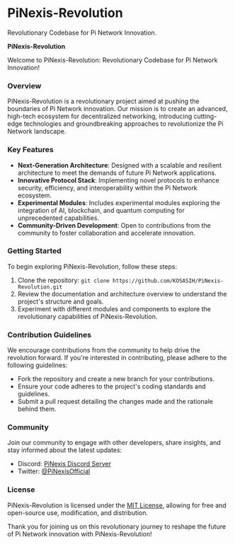 # PiNexis-Revolution
Revolutionary Codebase for Pi Network Innovation. 

**PiNexis-Revolution**

Welcome to PiNexis-Revolution: Revolutionary Codebase for Pi Network Innovation!

### Overview
PiNexis-Revolution is a revolutionary project aimed at pushing the boundaries of Pi Network innovation. Our mission is to create an advanced, high-tech ecosystem for decentralized networking, introducing cutting-edge technologies and groundbreaking approaches to revolutionize the Pi Network landscape.

### Key Features
- **Next-Generation Architecture**: Designed with a scalable and resilient architecture to meet the demands of future Pi Network applications.
- **Innovative Protocol Stack**: Implementing novel protocols to enhance security, efficiency, and interoperability within the Pi Network ecosystem.
- **Experimental Modules**: Includes experimental modules exploring the integration of AI, blockchain, and quantum computing for unprecedented capabilities.
- **Community-Driven Development**: Open to contributions from the community to foster collaboration and accelerate innovation.

### Getting Started
To begin exploring PiNexis-Revolution, follow these steps:
1. Clone the repository: `git clone https://github.com/KOSASIH/PiNexis-Revolution.git`
2. Review the documentation and architecture overview to understand the project's structure and goals.
3. Experiment with different modules and components to explore the revolutionary capabilities of PiNexis-Revolution.

### Contribution Guidelines
We encourage contributions from the community to help drive the revolution forward. If you're interested in contributing, please adhere to the following guidelines:
- Fork the repository and create a new branch for your contributions.
- Ensure your code adheres to the project's coding standards and guidelines.
- Submit a pull request detailing the changes made and the rationale behind them.

### Community
Join our community to engage with other developers, share insights, and stay informed about the latest updates:
- Discord: [PiNexis Discord Server](https://discord.gg/pinexis)
- Twitter: [@PiNexisOfficial](https://twitter.com/PiNexisOfficial)

### License
PiNexis-Revolution is licensed under the [MIT License](LICENSE), allowing for free and open-source use, modification, and distribution.

Thank you for joining us on this revolutionary journey to reshape the future of Pi Network innovation with PiNexis-Revolution!
